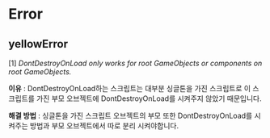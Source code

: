 # Error<br>


## yellowError

[1] _DontDestroyOnLoad only works for root GameObjects or components on root GameObjects._<br>

**이유** : DontDestroyOnLoad하는 스크립트는 대부분 싱글톤을 가진 스크립트로 이 스크립트를 가진 부모 오브젝트에 DontDestroyOnLoad를 시켜주지 않았기 때문입니다.<br>

**해결 방법** : 싱글톤을 가진 스크립트 오브젝트의 부모 또한 DontDestroyOnLoad를 시켜주는 방법과 부모 오브젝트에서 따로 분리 시켜야합니다.
